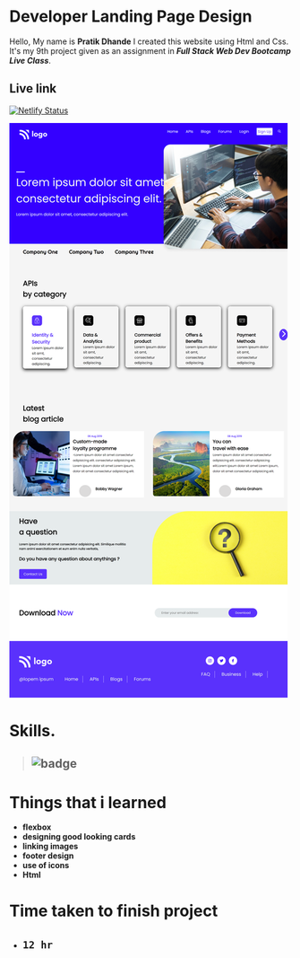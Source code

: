 # Developer Landing Page Design

 Hello, My name is __Pratik Dhande__
I created this website using Html and Css. It's my 9th project given as an assignment in **_Full Stack Web Dev Bootcamp  Live Class_**. 

## Live link

[![Netlify Status](https://api.netlify.com/api/v1/badges/0d9fcae7-4315-46ac-884d-41ca7969c9a1/deploy-status)]()


![WebPage](./127.0.0.1_5501_index.html.png)


 # Skills.

 >  ## ![badge](https://img.shields.io/badge/Skills-HTML%2FCSS-blue)


# Things that i learned
- __flexbox__
- __designing good looking cards__
- __linking images__
- __footer design__
- __use of icons__
- __Html__

# Time taken to finish project

- ## `12 hr` 